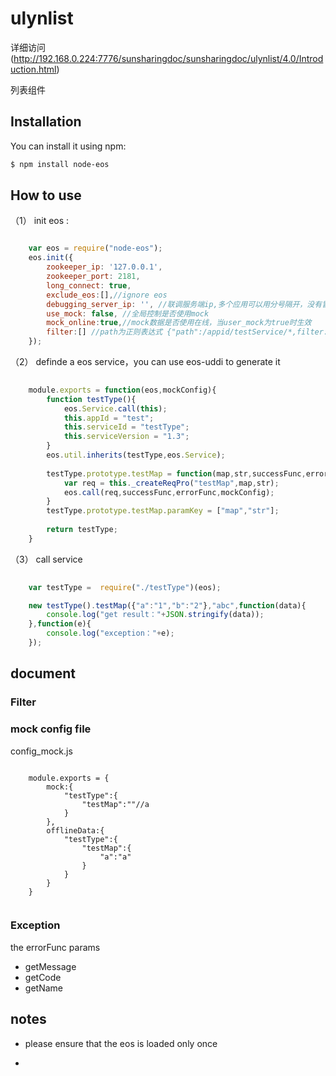 ulynlist
========

详细访问(http://192.168.0.224:7776/sunsharingdoc/sunsharingdoc/ulynlist/4.0/Introduction.html)

列表组件

## Installation

You can install it using npm:

```bash
$ npm install node-eos
```
## How to use

（1） init eos :

```javascript

	var eos = require("node-eos");
	eos.init({
	    zookeeper_ip: '127.0.0.1',
	    zookeeper_port: 2181,
	    long_connect: true,
	    exclude_eos:[],//ignore eos
	    debugging_server_ip: '', //联调服务端ip,多个应用可以用分号隔开，没有冒号的为默认，有具体指定则使用具体的。如：127.0.0.1；app1：192.168.0.60；app2:192.168.0.65
	    use_mock: false, //全局控制是否使用mock
	    mock_online:true,//mock数据是否使用在线，当user_mock为true时生效
	    filter:[] //path为正则表达式 {"path":/appid/testService/*,filter:new Filter()}
	});

```

（2） definde a eos service，you can use eos-uddi to generate it

```javascript
	
	module.exports = function(eos,mockConfig){
	    function testType(){
	        eos.Service.call(this);
	        this.appId = "test";
	        this.serviceId = "testType";
	        this.serviceVersion = "1.3";
	    }
	    eos.util.inherits(testType,eos.Service);
	
	    testType.prototype.testMap = function(map,str,successFunc,errorFunc){
	        var req = this._createReqPro("testMap",map,str);
	        eos.call(req,successFunc,errorFunc,mockConfig);
	    }
	    testType.prototype.testMap.paramKey = ["map","str"];
	
	    return testType;
	}

```

（3） call service


```javascript
	
	var testType =  require("./testType")(eos);

    new testType().testMap({"a":"1","b":"2"},"abc",function(data){
        console.log("get result："+JSON.stringify(data));
    },function(e){
        console.log("exception："+e);
    });

```

## document

### Filter ###


### mock config file ###
config_mock.js

```

	module.exports = {
	    mock:{
	        "testType":{
	            "testMap":""//a
	        }
	    },
	    offlineData:{
	        "testType":{
	            "testMap":{
	                "a":"a"
	            }
	        }
	    }
	}


```
### Exception  ###

  the errorFunc params

- getMessage
- getCode
- getName
 


## notes



- please ensure that the eos is loaded only once

- 

